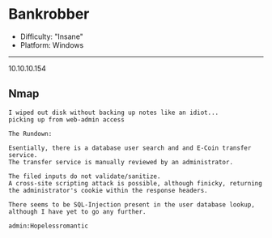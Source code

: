 # Bankrobber

- Difficulty: "Insane"
- Platform: Windows
---

10.10.10.154

## Nmap
```nmap
I wiped out disk without backing up notes like an idiot... 
picking up from web-admin access

The Rundown:

Esentially, there is a database user search and and E-Coin transfer service. 
The transfer service is manually reviewed by an administrator. 

The filed inputs do not validate/sanitize.
A cross-site scripting attack is possible, although finicky, returning the administrator's cookie within the response headers.

There seems to be SQL-Injection present in the user database lookup, although I have yet to go any further.
```

`admin:Hopelessromantic`


